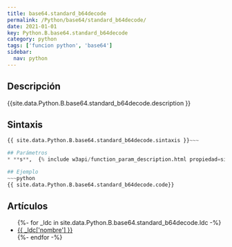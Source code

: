 ```yaml
---
title: base64.standard_b64decode
permalink: /Python/base64/standard_b64decode/
date: 2021-01-01
key: Python.B.base64.standard_b64decode
category: python
tags: ['funcion python', 'base64']
sidebar: 
  nav: python
---
```


## Descripción
{{site.data.Python.B.base64.standard_b64decode.description }}

## Sintaxis
~~~python
{{ site.data.Python.B.base64.standard_b64decode.sintaxis }}~~~

## Parámetros
* **s**,  {% include w3api/function_param_description.html propiedad=site.data.Python.B.base64.standard_b64decode valor="s" %}

## Ejemplo
~~~python
{{ site.data.Python.B.base64.standard_b64decode.code}}
~~~

## Artículos
<ul>
{%- for _ldc in site.data.Python.B.base64.standard_b64decode.ldc -%}
   <li>
       <a href="{{_ldc['url'] }}">{{ _ldc['nombre'] }}</a>
   </li>
{%- endfor -%}
</ul>
